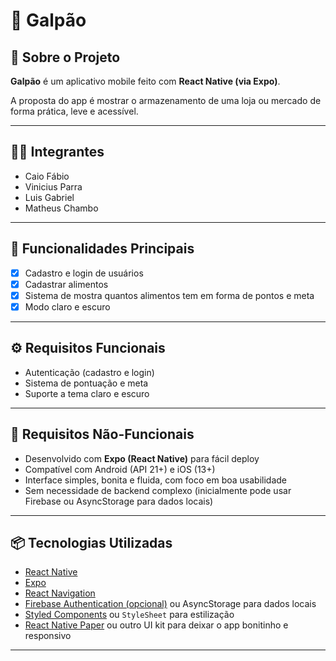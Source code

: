 # 🛒 Galpão

## 📱 Sobre o Projeto

**Galpão** é um aplicativo mobile feito com **React Native (via Expo)**. 

A proposta do app é mostrar o armazenamento de uma loja ou mercado de forma prática, leve e acessível.

---

## 👩‍💻 Integrantes

- Caio Fábio
- Vinicius Parra  
- Luis Gabriel 
- Matheus Chambo 

---

## 🧩 Funcionalidades Principais

- [x] Cadastro e login de usuários  
- [x] Cadastrar alimentos 
- [x] Sistema de mostra quantos alimentos tem em forma de pontos e meta
- [x] Modo claro e escuro  

---

## ⚙️ Requisitos Funcionais

- Autenticação (cadastro e login)
- Sistema de pontuação e meta
- Suporte a tema claro e escuro

---

## 📐 Requisitos Não-Funcionais

- Desenvolvido com **Expo (React Native)** para fácil deploy
- Compatível com Android (API 21+) e iOS (13+)
- Interface simples, bonita e fluida, com foco em boa usabilidade
- Sem necessidade de backend complexo (inicialmente pode usar Firebase ou AsyncStorage para dados locais)

---

## 📦 Tecnologias Utilizadas

- [React Native](https://reactnative.dev/)
- [Expo](https://expo.dev/)
- [React Navigation](https://reactnavigation.org/)
- [Firebase Authentication (opcional)](https://firebase.google.com/products/auth) ou AsyncStorage para dados locais
- [Styled Components](https://styled-components.com/) ou `StyleSheet` para estilização
- [React Native Paper](https://callstack.github.io/react-native-paper/) ou outro UI kit para deixar o app bonitinho e responsivo

---
